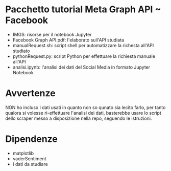 # Pacchetto tutorial Meta Graph API ~ Facebook

- IMGS: risorse per il notebook Jupyter
- Facebook Graph API.pdf: l'elaborato sull'API studiata
- manualRequest.sh: script shell per automatizzare la richesta all'API studiato
- pythonRequest.py: script Python per effettuare la richiesta manuale all'API
- analisi.ipynb: l'analisi dei dati del Social Media in formato Jupyter Notebook

# Avvertenze

NON ho incluso i dati usati in quanto non so qunato sia lecito farlo, per tanto
qualora si volesse ri-effettuare l'analisi dei dati, basterebbe usare lo script 
dello scraper messo a disposizione nella repo, seguendo le istruzioni.

# Dipendenze

- matplotlib
- vaderSentiment
- i dati da studiare